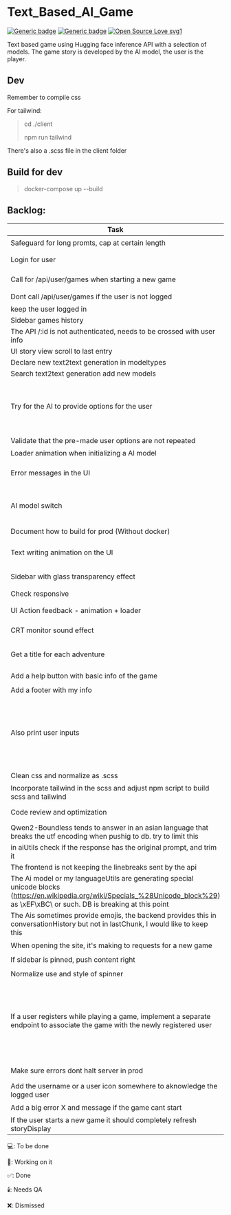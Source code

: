 # Text_Based_AI_Game
[![Generic badge](https://img.shields.io/badge/Version-0.1-blue.svg)](https://shields.io/)
[![Generic badge](https://img.shields.io/badge/Mantained-Yes-green.svg)](https://shields.io/)
[![Open Source Love svg1](https://badges.frapsoft.com/os/v1/open-source.svg?v=103)](https://github.com/ellerbrock/open-source-badges/)



Text based game using Hugging face inference API with a selection of models.
The game story is developed by the AI model, the user is the player.


## Dev
Remember to compile css

For tailwind:
> cd ./client
> 
> npm run tailwind

There's also a .scss file in the client folder

## Build for dev
> docker-compose up --build



## Backlog:
| Task          | Front/Back        | Status        | Dependencies / Notes        |
| ------------- | ------------- | ------------- | ------------------- |
| Safeguard for long promts, cap at certain length | back/aiutils | 🕯️ |  |
| Login for user | front | 🕯️ | It's working but I would like to keep on testing it |
| Call for /api/user/games when starting a new game | front | 🕯️ | It's working but I would like to keep on testing it |
| Dont call /api/user/games if the user is not logged | front | 💻 |  |
| keep the user logged in | front | 🔨 |  |
| Sidebar games history | front | 🔨 | answering empty |
| The API /:id is not authenticated, needs to be crossed with user info | back | 💻 | Login for user |
| UI story view scroll to last entry | front | ✅️ |  |
| Declare new text2text generation in modeltypes | back | ✅️ |  |
| Search text2text generation add new models |  | ✅️ |  |
| Try for the AI to provide options for the user | back/aiUtils | 🔨 | The extractStoryAndOptions in aiutils tryes to catch options fron the ai story and provides presets if unable  |
| Validate that the pre-made user options are not repeated | back/aiutils | 🕯️ |  |
| Loader animation when initializing a AI model | front | 🔨 | Needs alignment |
| Error messages in the UI | front | 🔨 | Maybe implement a controller to catch any error |
| AI model switch | front | 🔨 | Pending to implement a tooltip to show ai model comment and type, or some UI structure for it |
| Document how to build for prod (Without docker) |  | 💻 | finish the dev first |
| Text writing animation on the UI | front | 🔨 | Don't know why it breaks so much. Seems to be working now. |
| Sidebar with glass transparency effect | front | 💻 | Check if tailwind has something |
| Check responsive | front | 💻 | 
| UI Action feedback - animation + loader | front | 💻 | Check if tailwind has something |
| CRT monitor sound effect | front | 💻 | Investigate sonorization options |
| Get a title for each adventure | back/aiutils | 🔨 | The title is beign provided but not placed on UI |
| Add a help button with basic info of the game | front | 💻 |  |
| Add a footer with my info | front | 💻 |  |
| Also print user inputs | ✅️ | Back should provide both user action and story |
| Clean css and normalize as .scss | front | 💻 |  |
| Incorporate tailwind in the scss and adjust npm script to build scss and tailwind | front | 💻 | normalize css |
| Code review and optimization | front and back | 💻 | have a happily functional prototype |
| Qwen2-Boundless tends to answer in an asian language that breaks the utf encoding when pushig to db. try to limit this | back | ✅️ |  |
| in aiUtils check if the response has the original prompt, and trim it | back | ✅️ |  |
| The frontend is not keeping the linebreaks sent by the api | front | ✅️ |  |
| The Ai model or my languageUtils are generating special unicode blocks (https://en.wikipedia.org/wiki/Specials_%28Unicode_block%29) as \xEF\xBC\ or such. DB is breaking at this point | back/aiutils | 💻 |  |
| The Ais sometimes provide emojis, the backend provides this in conversationHistory but not in lastChunk, I would like to keep this | back/aiutils | 💻 |  |
| When opening the site, it's making to requests for a new game | front | 🕯️ |  |
| If sidebar is pinned, push content right | front | 💻 |  |
| Normalize use and style of spinner | front | 💻 |  |
| If a user registers while playing a game, implement a separate endpoint to associate the game with the newly registered user | front+back | 💻 |  take the game's publicId and the user's ID, then updates the game's userId field. This endpoint should be called after successful user registration if there's an active game. |
| Make sure errors dont halt server in prod | front + back | 💻 |  |
| Add the username or a user icon somewhere to aknowledge the logged user | front | 💻 |  |
| Add a big error X and message if the game cant start | front | 💻 |  |
| If the user starts a new game it should completely refresh storyDisplay | front | 💻 |  |


💻: To be done

🔨: Working on it

✅️: Done

🕯️: Needs QA

❌: Dismissed

